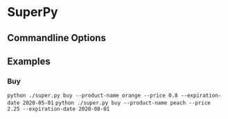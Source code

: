 # SuperPy

## Commandline Options

## Examples

### Buy

`python ./super.py buy --product-name orange --price 0.8 --expiration-date 2020-05-01`
`python ./super.py buy --product-name peach --price 2.25 --expiration-date 2020-08-01`
